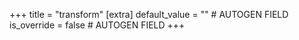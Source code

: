 +++
title = "transform"
[extra]
default_value = "" # AUTOGEN FIELD
is_override = false # AUTOGEN FIELD
+++